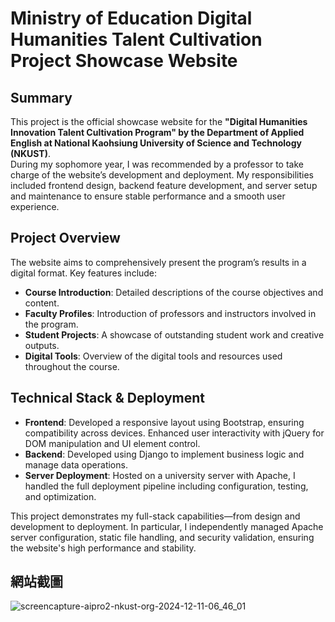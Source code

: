 # Ministry of Education Digital Humanities Talent Cultivation Project Showcase Website

## Summary
This project is the official showcase website for the **"Digital Humanities Innovation Talent Cultivation Program" by the Department of Applied English at National Kaohsiung University of Science and Technology (NKUST)**. 
<br>
During my sophomore year, I was recommended by a professor to take charge of the website’s development and deployment. My responsibilities included frontend design, backend feature development, and server setup and maintenance to ensure stable performance and a smooth user experience.

## Project Overview
The website aims to comprehensively present the program’s results in a digital format. Key features include:
- **Course Introduction**: Detailed descriptions of the course objectives and content.
- **Faculty Profiles**: Introduction of professors and instructors involved in the program.
- **Student Projects**: A showcase of outstanding student work and creative outputs.
- **Digital Tools**: Overview of the digital tools and resources used throughout the course.

## Technical Stack & Deployment
- **Frontend**: Developed a responsive layout using Bootstrap, ensuring compatibility across devices. Enhanced user interactivity with jQuery for DOM manipulation and UI element control.
- **Backend**: Developed using Django to implement business logic and manage data operations.
- **Server Deployment**: Hosted on a university server with Apache, I handled the full deployment pipeline including configuration, testing, and optimization.

This project demonstrates my full-stack capabilities—from design and development to deployment. In particular, I independently managed Apache server configuration, static file handling, and security validation, ensuring the website's high performance and stability.


## 網站截圖
![screencapture-aipro2-nkust-org-2024-12-11-06_46_01](https://github.com/user-attachments/assets/c811127e-5e59-40b1-b90b-c670edd729ac)

